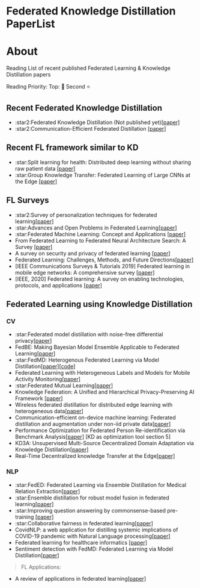 # Federated Knowledge Distillation PaperList

# About

Reading List of recent published Federated Learning & Knowledge Distillation papers

Reading Priority:
Top: :star2:
Second :star: 

## Recent Federated Knowledge Distillation
<ul>
<li>:star2:Federated Knowledge Distillation (Not published yet)<a href="https://arxiv.org/pdf/2011.02367.pdf">[paper]</a>

<li>:star2:Communication-Efficient Federated Distillation
<a href="https://arxiv.org/pdf/2012.00632">[paper]</a>
</ul>

## Recent FL framework similar to KD
<ul>
<li>:star:Split learning for health: Distributed deep learning without sharing raw patient data <a href="https://proceedings.neurips.cc/paper/2020/file/a1d4c20b182ad7137ab3606f0e3fc8a4-Paper.pdf">[paper]</a>

<li>:star:Group Knowledge Transfer: Federated Learning of Large CNNs at the Edge <a href="https://proceedings.neurips.cc/paper/2020/file/a1d4c20b182ad7137ab3606f0e3fc8a4-Paper.pdf">[paper]</a>

<!-- <li>Split learning for collaborative deep learning in healthcare<a href="https://arxiv.org/pdf/1912.12115">[paper]</a>

<li>Splitfed: When federated learning meets split learning<a href="https://arxiv.org/pdf/2004.12088">[paper]</a>

<li>Detailed comparison of communication efficiency of split learning and federated learning <a href="https://arxiv.org/pdf/1909.09145">[paper]</a> -->

</ul>

## FL Surveys
<ul>
<li>:star2:Survey of personalization techniques for federated learning<a href="https://arxiv.org/pdf/2003.08673">[paper]</a>

<li>:star:Advances and Open Problems in Federated Learning<a href="https://arxiv.org/pdf/1912.04977">[paper]</a>


<li>:star:Federated Machine Learning: Concept and Applications <a href="http://sites.nlsde.buaa.edu.cn/~yxtong/tist_fl.pdf">[paper]</a>

<li>From Federated Learning to Federated Neural Architecture Search: A Survey <a href="https://arxiv.org/pdf/2009.05868">[paper]</a>

<li>A survey on security and privacy of federated learning <a href="https://www.sciencedirect.com/science/article/pii/S0167739X20329848">[paper]</a>

<li>Federated Learning: Challenges, Methods, and Future Directions<a href="https://ieeexplore.ieee.org/abstract/document/9084352">[paper]</a>

<li> [IEEE Communications Surveys & Tutorials 2019] Federated learning in mobile edge networks: A comprehensive survey <a href="https://arxiv.org/pdf/1909.11875">[paper]</a>

<li> [IEEE, 2020] Federated learning: A survey on enabling technologies, protocols, and applications <a href="https://ieeexplore.ieee.org/iel7/6287639/8948470/09153560.pdf">[paper]</a>

</ul>


## Federated Learning using Knowledge Distillation

### CV
<ul>

<li>:star:Federated model distillation with noise-free differential privacy<a href="https://arxiv.org/pdf/2009.05537">[paper]</a>

<li>FedBE: Making Bayesian Model Ensemble Applicable to Federated Learning<a href="https://openreview.net/pdf?id=dgtpE6gKjHn">[paper]</a>

<li>:star:FedMD: Heterogenous Federated Learning via Model Distillation<a href="https://arxiv.org/pdf/1910.03581.pdf">[paper]</a><a href="https://github.com/diogenes0319/FedMD_clean">[code]</a>

<li>Federated Learning with Heterogeneous Labels and Models for Mobile Activity Monitoring<a href="https://arxiv.org/pdf/2012.02539">[paper]</a>

<li>:star:Federated Mutual Learning<a href="https://arxiv.org/pdf/2006.16765">[paper]</a>

<li>Knowledge Federation: A Unified and Hierarchical Privacy-Preserving AI Framework <a href="https://ieeexplore.ieee.org/stamp/stamp.jsp?tp=&arnumber=9194566">[paper]</a>

<li>Wireless federated distillation for distributed edge learning with heterogeneous data<a href="https://arxiv.org/pdf/1907.02745">[paper]</a>

<li>Communication-efficient on-device machine learning: Federated distillation and augmentation under non-iid private data<a href="https://arxiv.org/pdf/1811.11479">[paper]</a>

<li>Performance Optimization for Federated Person
Re-identification via Benchmark Analysis<a href="https://arxiv.org/pdf/2008.11560.pdf">[paper]</a> [KD as optimization tool section 5]

<li>KD3A: Unsupervised Multi-Source Decentralized Domain Adaptation via
Knowledge Distillation<a href="https://arxiv.org/pdf/2011.09757.pdf">[paper]</a> 

<li>Real-Time Decentralized knowledge Transfer at the Edge<a href="https://arxiv.org/pdf/2011.05961.pdf">[paper]</a> 

</ul>

### NLP

<ul>
<li>:star:FedED: Federated Learning via Ensemble Distillation for Medical Relation Extraction<a href="https://www.aclweb.org/anthology/2020.emnlp-main.165.pdf">[paper]</a>
<li>:star:Ensemble distillation for robust model fusion in federated learning<a href="https://papers.nips.cc/paper/2020/file/18df51b97ccd68128e994804f3eccc87-Supplemental.pdf">[paper]</a>
<li>:star:Improving question answering by commonsense-based pre-training
<a href="https://arxiv.org/pdf/1809.03568">[paper]</a>
<li>:star:Collaborative fairness in federated learning<a href="https://arxiv.org/pdf/2008.12161">[paper]</a>
<li>CovidNLP: a web application for distilling systemic implications of COVID-19 pandemic with Natural Language processing<a href="https://www.medrxiv.org/content/medrxiv/early/2020/04/29/2020.04.25.20079129.full.pdf">[paper]</a>
<li>Federated learning for healthcare informatics <a href="https://link.springer.com/article/10.1007/s41666-020-00082-4">[paper]</a>

<li>Sentiment detection with FedMD: Federated Learning via Model Distillation<a href="https://www.researchgate.net/profile/Galina_Momcheva/publication/347172951_Sentiment_detection_with_FedMD_Federated_Learning_via_Model_Distillation/links/5fd8731c299bf140880f7e4a/Sentiment-detection-with-FedMD-Federated-Learning-via-Model-Distillation.pdf">[paper]</a>

</ul>


> FL Applications:
<ul>
<li>A review of applications in federated learning<a href="https://www.sciencedirect.com/science/article/pii/S0360835220305532">[paper]</a>
</ul>

